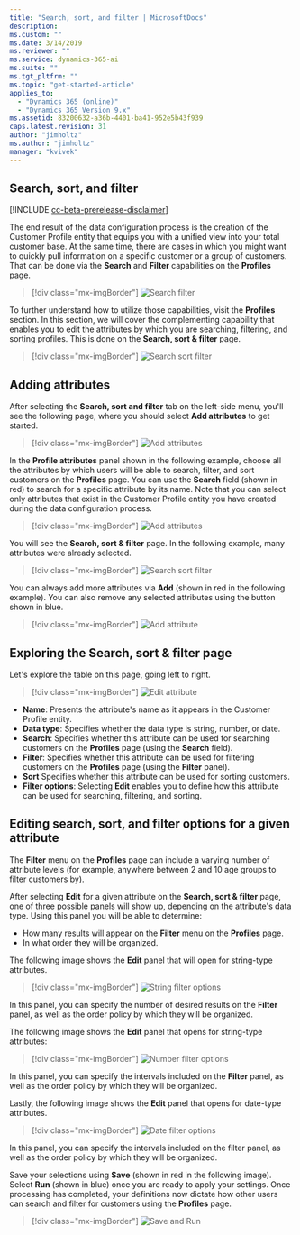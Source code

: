 ```yaml
---
title: "Search, sort, and filter | MicrosoftDocs"
description: 
ms.custom: ""
ms.date: 3/14/2019
ms.reviewer: ""
ms.service: dynamics-365-ai
ms.suite: ""
ms.tgt_pltfrm: ""
ms.topic: "get-started-article"
applies_to: 
  - "Dynamics 365 (online)"
  - "Dynamics 365 Version 9.x"
ms.assetid: 83200632-a36b-4401-ba41-952e5b43f939
caps.latest.revision: 31
author: "jimholtz"
ms.author: "jimholtz"
manager: "kvivek"
---
```


## Search, sort, and filter

[!INCLUDE [cc-beta-prerelease-disclaimer](../includes/cc-beta-prerelease-disclaimer.md)]

The end result of the data configuration process is the creation of the Customer Profile entity that equips you with a unified view into your total customer base. At the same time, there are cases in which you might want to quickly pull information on a specific customer or a group of customers. That can be done via the **Search** and **Filter** capabilities on the **Profiles** page.

> [!div class="mx-imgBorder"] 
> ![](media/search-filter.png "Search filter")

To further understand how to utilize those capabilities, visit the **Profiles** section. In this section, we will cover the complementing capability that enables you to edit the attributes by which you are searching, filtering, and sorting profiles. This is done on the **Search, sort & filter** page.

> [!div class="mx-imgBorder"] 
> ![](media/search-sort-filter.png "Search sort filter")

## Adding attributes

After selecting the **Search, sort and filter** tab on the left-side menu, you'll see the following page, where you should select **Add attributes** to get started.

> [!div class="mx-imgBorder"] 
> ![](media/add-attributes.png "Add attributes")

In the **Profile attributes** panel shown in the following example, choose all the attributes by which users will be able to search, filter, and sort customers on the **Profiles** page. You can use the **Search** field (shown in red) to search for a specific attribute by its name. Note that you can select only attributes that exist in the Customer Profile entity you have created during the data configuration process.

> [!div class="mx-imgBorder"] 
> ![](media/add-attributes2.png "Add attributes")

You will see the **Search, sort & filter** page. In the following example, many attributes were already selected.

> [!div class="mx-imgBorder"] 
> ![](media/search-sort-filter.png "Search sort filter")

You can always add more attributes via **Add** (shown in red in the following example). You can also remove any selected attributes using the button shown in blue.

> [!div class="mx-imgBorder"] 
> ![](media/search-sort-filter-add.png "Add attribute")

## Exploring the Search, sort & filter page

Let's explore the table on this page, going left to right.

> [!div class="mx-imgBorder"] 
> ![](media/search-sort-filter-edit.png "Edit attribute")

- **Name**: Presents the attribute's name as it appears in the Customer Profile entity.
- **Data type**: Specifies whether the data type is string, number, or date.
- **Search**: Specifies whether this attribute can be used for searching customers on the **Profiles** page (using the **Search** field).
- **Filter**: Specifies whether this attribute can be used for filtering customers on the **Profiles** page (using the **Filter** panel).
- **Sort** Specifies whether this attribute can be used for sorting customers.
- **Filter options**: Selecting **Edit** enables you to define how this attribute can be used for searching, filtering, and sorting.

## Editing search, sort, and filter options for a given attribute

The **Filter** menu on the **Profiles** page can include a varying number of attribute levels (for example, anywhere between 2 and 10 age groups to filter customers by). 

After selecting **Edit** for a given attribute on the **Search, sort & filter** page, one of three possible panels will show up, depending on the attribute's data type. Using this panel you will be able to determine:

- How many results will appear on the **Filter** menu on the **Profiles** page. 
- In what order they will be organized.

The following image shows the **Edit** panel that will open for string-type attributes.

> [!div class="mx-imgBorder"] 
> ![](media/string-filter-options.png "String filter options")

In this panel, you can specify the number of desired results on the **Filter** panel, as well as the order policy by which they will be organized. 

The following image shows the **Edit** panel that opens for string-type attributes:

> [!div class="mx-imgBorder"] 
> ![](media/number-filter-options.png "Number filter options")

In this panel, you can specify the intervals included on the **Filter** panel, as well as the order policy by which they will be organized.

Lastly, the following image shows the **Edit** panel that opens for date-type attributes.

> [!div class="mx-imgBorder"] 
> ![](media/date-filter-options.png "Date filter options")

In this panel, you can specify the intervals included on the filter panel, as well as the order policy by which they will be organized.

Save your selections using **Save** (shown in red in the following image). Select **Run** (shown in blue) once you are ready to apply your settings. Once processing has completed, your definitions now dictate how other users can search and filter for customers using the **Profiles** page.

> [!div class="mx-imgBorder"] 
> ![](media/search-sort-filter-save-run.png "Save and Run")

